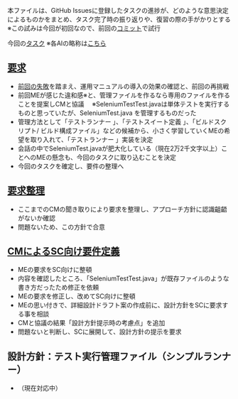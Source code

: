 本ファイルは、GitHub Issuesに登録したタスクの進捗が、どのような意思決定によるものかをまとめ、タスク完了時の振り返りや、復習の際の手がかりとする
※この試みは今回が初回なので、前回の[コミット](https://github.com/uni-senbei/selenium-test-project/commit/124de303dd1fd836bbdd224e5e6f3e0a4428ce1e)で試行

今回の[タスク](https://github.com/uni-senbei/selenium-test-project/issues/1)
※各AIの略称は[こちら](https://github.com/uni-senbei/selenium-test-project/wiki)

## [要求](https://github.com/uni-senbei/selenium-test-project/issues/1#issue-3267539987)
- [前回の失敗](https://github.com/uni-senbei/selenium-test-project/commits/feature/edge-browser-failed-attempt)を踏まえ、運用マニュアルの導入の効果の確認と、前回の再挑戦
 - 前回MEが感じた違和感※と、管理ファイルを作るなら専用のファイルを作ることを提案しCMと協議
　※SeleniumTestTest.javaは単体テストを実行するものと思っていたが、SeleniumTest.java を管理するものだった
  - 管理方法として「テストランナー 」、「テストスイート定義 」、「ビルドスクリプト/ ビルド構成ファイル」などの候補から、小さく学習していくMEの希望を取り入れて、「テストランナー 」実装を決定
  - 会話の中でSeleniumTest.javaが肥大化している（現在2万2千文字以上）ことへのMEの懸念も、今回のタスクに取り込むことを決定
- 今回のタスクを確定し、要件の整理へ

## [要求整理](https://github.com/uni-senbei/selenium-test-project/issues/1#issuecomment-3124809047)
- ここまでのCMの聞き取りにより要求を整理し、アプローチ方針に認識齟齬がないか確認
- 問題ないため、この方針で合意

## [CMによるSC向け要件定義](https://github.com/uni-senbei/selenium-test-project/issues/1#issuecomment-3124812488)
- MEの要求をSC向けに整頓
 - 内容を確認したところ、「SeleniumTestTest.java」が既存ファイルのような書き方だったため修正を依頼
- MEの要求を修正し、改めてSC向けに整頓
- MEの思い付きで、詳細設計ドラフト案の作成前に、設計方針をSCに要求する事を相談
- CMと協議の結果「設計方針提示時の考慮点」を追加
- 問題ないと判断し、SCに展開して、設計方針の提示を要求

## 設計方針：テスト実行管理ファイル（シンプルランナー）
- （現在対応中）


